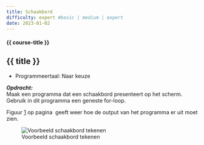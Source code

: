 ```yaml
---
title: Schaakbord
difficulty: expert #basic | medium | expert
date: 2023-01-02
---
```


#### {{ course-title }}

## {{ title }}

* Programmeertaal: Naar keuze

***Opdracht:***  
Maak een programma dat een schaakbord presenteert op het scherm. Gebruik
in dit programma een geneste for-loop.

Figuur <a href="#fig:Voorbeeld schaakbord tekenen" data-reference-type="ref"
data-reference="fig:Voorbeeld schaakbord tekenen">1</a> op pagina  geeft
weer hoe de output van het programma er uit moet zien.

<figure>
<img src="Artwork/voorbeeld.png" id="fig:Voorbeeld schaakbord tekenen"
alt="Voorbeeld schaakbord tekenen" />
<figcaption aria-hidden="true">Voorbeeld schaakbord tekenen</figcaption>
</figure>
